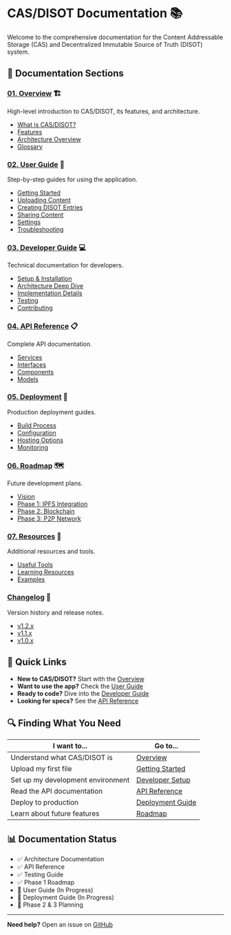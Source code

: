 # CAS/DISOT Documentation 📚

Welcome to the comprehensive documentation for the Content Addressable Storage (CAS) and Decentralized Immutable Source of Truth (DISOT) system.

## 📖 Documentation Sections

### [01. Overview](./01-overview/) 🏗️
High-level introduction to CAS/DISOT, its features, and architecture.
- [What is CAS/DISOT?](./01-overview/README.md)
- [Features](./01-overview/features.md)
- [Architecture Overview](./01-overview/architecture.md)
- [Glossary](./01-overview/glossary.md)

### [02. User Guide](./02-user-guide/) 👤
Step-by-step guides for using the application.
- [Getting Started](./02-user-guide/getting-started.md)
- [Uploading Content](./02-user-guide/uploading-content.md)
- [Creating DISOT Entries](./02-user-guide/creating-entries.md)
- [Sharing Content](./02-user-guide/sharing-content.md)
- [Settings](./02-user-guide/settings.md)
- [Troubleshooting](./02-user-guide/troubleshooting.md)

### [03. Developer Guide](./03-developer-guide/) 💻
Technical documentation for developers.
- [Setup & Installation](./03-developer-guide/setup/)
- [Architecture Deep Dive](./03-developer-guide/architecture/)
- [Implementation Details](./03-developer-guide/implementation/)
- [Testing](./03-developer-guide/testing/)
- [Contributing](./03-developer-guide/contributing.md)

### [04. API Reference](./04-api-reference/) 📋
Complete API documentation.
- [Services](./04-api-reference/services/)
- [Interfaces](./04-api-reference/interfaces/)
- [Components](./04-api-reference/components/)
- [Models](./04-api-reference/models/)

### [05. Deployment](./05-deployment/) 🚀
Production deployment guides.
- [Build Process](./05-deployment/build-process.md)
- [Configuration](./05-deployment/configuration.md)
- [Hosting Options](./05-deployment/hosting/)
- [Monitoring](./05-deployment/monitoring.md)

### [06. Roadmap](./06-roadmap/) 🗺️
Future development plans.
- [Vision](./06-roadmap/vision.md)
- [Phase 1: IPFS Integration](./06-roadmap/phases/phase-1-ipfs/)
- [Phase 2: Blockchain](./06-roadmap/phases/phase-2-blockchain/)
- [Phase 3: P2P Network](./06-roadmap/phases/phase-3-p2p/)

### [07. Resources](./07-resources/) 📎
Additional resources and tools.
- [Useful Tools](./07-resources/tools.md)
- [Learning Resources](./07-resources/learning-resources.md)
- [Examples](./07-resources/examples/)

### [Changelog](./changelog/) 📝
Version history and release notes.
- [v1.2.x](./changelog/v1.2.x.md)
- [v1.1.x](./changelog/v1.1.x.md)
- [v1.0.x](./changelog/v1.0.x.md)

## 🚀 Quick Links

- **New to CAS/DISOT?** Start with the [Overview](./01-overview/)
- **Want to use the app?** Check the [User Guide](./02-user-guide/)
- **Ready to code?** Dive into the [Developer Guide](./03-developer-guide/)
- **Looking for specs?** See the [API Reference](./04-api-reference/)

## 🔍 Finding What You Need

| I want to... | Go to... |
|-------------|----------|
| Understand what CAS/DISOT is | [Overview](./01-overview/) |
| Upload my first file | [Getting Started](./02-user-guide/getting-started.md) |
| Set up my development environment | [Developer Setup](./03-developer-guide/setup/) |
| Read the API documentation | [API Reference](./04-api-reference/) |
| Deploy to production | [Deployment Guide](./05-deployment/) |
| Learn about future features | [Roadmap](./06-roadmap/) |

## 📊 Documentation Status

- ✅ Architecture Documentation
- ✅ API Reference
- ✅ Testing Guide
- ✅ Phase 1 Roadmap
- 🚧 User Guide (In Progress)
- 🚧 Deployment Guide (In Progress)
- 📝 Phase 2 & 3 Planning

---

**Need help?** Open an issue on [GitHub](https://github.com/o2alexanderfedin/angular-cas-disot/issues)
